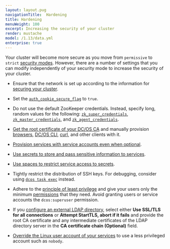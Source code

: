 ```yaml
---
layout: layout.pug
navigationTitle:  Hardening
title: Hardening
menuWeight: 100
excerpt: Increasing the security of your cluster
render: mustache
model: /1.13/data.yml
enterprise: true
---
```

<!-- The source repository for this topic is https://github.com/dcos/dcos-docs-site -->


Your cluster will become more secure as you move from `permissive` to `strict` [security modes](/mesosphere/dcos/1.13/security/ent/#security-modes). However, there are a number of settings that you can modify independently of your security mode to increase the security of your cluster.

- Ensure that the network is set up according to the information for [securing your cluster](/mesosphere/dcos/1.13/administering-clusters/securing-your-cluster/).

- <a name="secure-flag"></a>Set the [`auth_cookie_secure_flag`](/mesosphere/dcos/1.13/installing/production/advanced-configuration/configuration-reference/#auth-cookie-secure-flag-enterprise) to `true`.

- <a name="zk"></a>Do not use the default ZooKeeper credentials. Instead, specify long, random values for the following: [`zk_super_credentials`](/mesosphere/dcos/1.13/installing/production/advanced-configuration/configuration-reference/#zk-superuser), [`zk_master_credentials`](/mesosphere/dcos/1.13/installing/production/advanced-configuration/configuration-reference/#zk-master), and [`zk_agent_credentials`](/mesosphere/dcos/1.13/installing/production/advanced-configuration/configuration-reference/#zk-agent).

- [Get the root certificate of your DC/OS CA](/mesosphere/dcos/1.13/security/ent/tls-ssl/get-cert/#oob) and manually provision [browsers](/mesosphere/dcos/1.13/security/ent/tls-ssl/ca-trust-browser/), [DC/OS CLI](/mesosphere/dcos/1.13/security/ent/tls-ssl/ca-trust-cli/), [curl](/mesosphere/dcos/1.13/security/ent/tls-ssl/ca-trust-curl/), and other clients with it.

- [Provision services with service accounts even when optional](/mesosphere/dcos/1.13/security/ent/service-auth/).

- [Use secrets to store and pass sensitive information to services](/mesosphere/dcos/1.13/security/ent/secrets/).

- [Use spaces to restrict service access to secrets](/mesosphere/dcos/1.13//security/ent/#spaces).

- Tightly restrict the distribution of SSH keys. For debugging, consider using [`dcos task exec`](/mesosphere/dcos/1.13/monitoring/debugging/) instead.

- Adhere to the [principle of least privilege](http://searchsecurity.techtarget.com/definition/principle-of-least-privilege-POLP) and give your users only the minimum [permissions](/mesosphere/dcos/1.13/security/ent/perms-reference/) that they need. Avoid granting users or service accounts the `dcos:superuser` permission.

- If you [configure an external LDAP directory](/mesosphere/dcos/1.13/security/ent/ldap/ldap-conn/), select either **Use SSL/TLS for all connections** or **Attempt StartTLS, abort if it fails** and provide the root CA certificate and any intermediate certificates of the LDAP directory server in the **CA certificate chain (Optional)** field.

- [Override the Linux user account of your services](/mesosphere/dcos/1.13/security/ent/users-groups/config-linux-user/) to use a less privileged account such as `nobody`.

